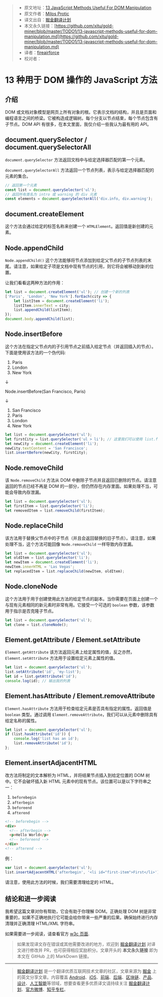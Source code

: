 > * 原文地址：[13 JavaScript Methods Useful For DOM Manipulation](https://devinduct.com/blogpost/20/13-javascript-methods-useful-for-dom-manipulation)
> * 原文作者：[Milos Protic](https://devinduct.com/blogpost/20/13-javascript-methods-useful-for-dom-manipulation)
> * 译文出自：[掘金翻译计划](https://github.com/xitu/gold-miner)
> * 本文永久链接：[https://github.com/xitu/gold-miner/blob/master/TODO1/13-javascript-methods-useful-for-dom-manipulation.md](https://github.com/xitu/gold-miner/blob/master/TODO1/13-javascript-methods-useful-for-dom-manipulation.md)
> * 译者：[fireairforce](https://github.com/fireairforce)
> * 校对者： 

# 13 种用于 DOM 操作的 JavaScript 方法

## 介绍

DOM 或文档对象模型是网页上所有对象的根。它表示文档的结构，并且是页面和编程语言之间的桥梁。它被构造成逻辑树。每个分支以节点结束，每个节点包含有子节点。DOM API 有很多，在本文里面，我仅介绍一些我认为最有用的 API。

## document.querySelector / document.querySelectorAll

`document.querySelector` 方法返回文档中与给定选择器匹配的第一个元素。

`document.querySelectorAll` 方法返回一个节点列表，表示与给定选择器匹配的元素的集合。

```js
// 返回第一个元素
const list = document.querySelector('ul');
// 返回所有类名为 intro 或 warning 的 div 元素
const elements = document.querySelectorAll('div.info, div.warning');
```

## document.createElement

这个方法会通过给定的标签名称来创建一个 `HTMLElement`。返回值是新创建的元素。

## Node.appendChild

`Node.appendChild()` 这个方法能够将节点添加到给定父节点的子节点列表的末尾。请注意，如果给定子项是文档中现有节点的引用，则它将会被移动到新的位置。

让我们看看这两种方法的作用：

```js
let list = document.createElement('ul'); // 创建一个新的列表
['Paris', 'London', 'New York'].forEach(city => {
    let listItem = document.createElement('li');
    listItem.innerText = city;
    list.appendChild(listItem);
});
document.body.appendChild(list);
```

## Node.insertBefore

这个方法在指定父节点内的子引用节点之前插入给定节点（并返回插入的节点）。下面是使用该方法的一个伪代码:

1. Paris
2. London
3. New York

↓

Node.insertBefore(San Francisco, Paris)

↓

1. San Francisco
2. Paris
3. London
4. New York

```js
let list = document.querySelector('ul');
let firstCity = list.querySelector('ul > li'); // 这里我们可以使用 list.firstChild，但是这篇文章的目的是介绍 DOM API 方法
let newCity = document.createElement('li');
newCity.textContent = 'San Francisco';
list.insertBefore(newCity, firstCity);
```

## Node.removeChild

该 `Node.removeChild` 方法从 DOM 中删除子节点并且返回已删除的节点。请注意返回的节点已经不再是 DOM 的一部分，但仍然存在内存里面。如果处理不当，可能会导致内存泄漏。

```js
let list = document.querySelector('ul');
let firstItem = list.querySelector('li');
let removedItem = list.removeChild(firstItem);
```

## Node.replaceChild

该方法用于替换父节点中的子节点（并且会返回替换的旧子节点）。请注意，如果处理不当，这个方法可能回像 `Node.removeChild` 一样导致内存泄漏。

```js
let list = document.querySelector('ul');
let oldItem = list.querySelector('li');
let newItem = document.createElement('li');
newItem.innerHTML = 'Las Vegas';
let replacedItem = list.replaceChild(newItem, oldItem);
```

## Node.cloneNode

这个方法用于用于创建使用此方法的给定节点的副本。当你需要在页面上创建一个与现有元素相同的新元素时非常有用。它接受一个可选的 `boolean` 参数，该参数用于指示是否克隆子节点。

```js
let list = document.querySelector('ul');
let clone = list.cloneNode();
```

## Element.getAttribute / Element.setAttribute

`Element.getAttribute` 该方法返回元素上给定属性的值，反之亦然，`Element.setAttribute` 方法用于设置给定元素上属性的值。

```js
let list = document.querySelector('ul');
list.setAttribute('id', 'my-list');
let id = list.getAttribute('id');
console.log(id); // 输出我的列表
```

## Element.hasAttribute / Element.removeAttribute

`Element.hasAttribute` 方法用于检查给定元素是否具有指定的属性。返回值是 `boolean` 类型。通过调用 `Element.removeAttribute`，我们可以从元素中删除具有给定名称的属性。

```js
let list = document.querySelector('ul');
if (list.hasAttribute('id')) {
    console.log('list has an id');
    list.removeAttribute('id');
};
```

## Element.insertAdjacentHTML

改方法将制定的文本解析为 HTML，并将结果节点插入到给定位置的 DOM 树中。它不会破坏插入新 HTML 元素中的现有节点。该位置可以是以下字符串之一：

1. `beforebegin`
2. `afterbegin`
3. `beforeend`
4. `afterend`

```html
<!-- beforebegin -->
<div>
  <!-- afterbegin -->
  <p>Hello World</p>
  <!-- beforeend -->
</div>
<!-- afterend -->
```

例：

```js
var list = document.querySelector('ul');
list.insertAdjacentHTML('afterbegin', '<li id="first-item">First</li>');
```

请注意，使用此方法的时候，我们需要清理给定的 HTML。

## 结论和进一步阅读

我希望这篇文章对你有帮助，它会有助于你理解 DOM。正确处理 DOM 树是非常重要的，如果不正确地执行它可能会给你带来一些严重的后果。确保始终进行内存清理并正确清理 HTML/XML 字符串。

如果需要进一步阅读，请查看官方 [w3c 页面](https://www.w3.org/TR/?tag=dom).

> 如果发现译文存在错误或其他需要改进的地方，欢迎到 [掘金翻译计划](https://github.com/xitu/gold-miner) 对译文进行修改并 PR，也可获得相应奖励积分。文章开头的 **本文永久链接** 即为本文在 GitHub 上的 MarkDown 链接。

---

> [掘金翻译计划](https://github.com/xitu/gold-miner) 是一个翻译优质互联网技术文章的社区，文章来源为 [掘金](https://juejin.im) 上的英文分享文章。内容覆盖 [Android](https://github.com/xitu/gold-miner#android)、[iOS](https://github.com/xitu/gold-miner#ios)、[前端](https://github.com/xitu/gold-miner#前端)、[后端](https://github.com/xitu/gold-miner#后端)、[区块链](https://github.com/xitu/gold-miner#区块链)、[产品](https://github.com/xitu/gold-miner#产品)、[设计](https://github.com/xitu/gold-miner#设计)、[人工智能](https://github.com/xitu/gold-miner#人工智能)等领域，想要查看更多优质译文请持续关注 [掘金翻译计划](https://github.com/xitu/gold-miner)、[官方微博](http://weibo.com/juejinfanyi)、[知乎专栏](https://zhuanlan.zhihu.com/juejinfanyi)。
